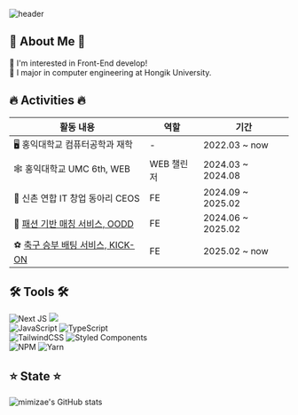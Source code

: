 ![header](https://capsule-render.vercel.app/api?type=soft&color=ffc9e4&text=Welcome%20to%20mimizae's%20space!%20🥰&fontColor=ffffff&height=100&animation=fadeIn&fontSize=30)



## 🫧 About Me 🫧
💭 I'm interested in Front-End develop! <br/>
🏫 I major in computer engineering at Hongik University.

## 🔥 Activities 🔥

| 활동 내용                                      | 역할       | 기간                |
|-----------------------------------------------|------------|---------------------|
| 🖥️ 홍익대학교 컴퓨터공학과 재학                 | -          | 2022.03 ~ now       |
| 🕸️ 홍익대학교 UMC 6th, WEB                        | WEB 챌린저      | 2024.03 ~ 2024.08   |
| 🩵 신촌 연합 IT 창업 동아리 CEOS                  | FE         | 2024.09 ~ 2025.02   |
| 👚 [패션 기반 매칭 서비스, OODD](https://github.com/oodd-team/oodd-web-react)            | FE         | 2024.06 ~ 2025.02   |
| ⚽️ [축구 승부 배팅 서비스, KICK-ON](https://github.com/kick-on)  | FE | 2025.02 ~ now       |



## 🛠️ Tools 🛠️

![Next JS](https://img.shields.io/badge/Next-black?style=for-the-badge&logo=next.js&logoColor=white)
<img src="https://img.shields.io/badge/react-20232a.svg?style=for-the-badge&logo=react&logoColor=61DAFB" /> <br/>
![JavaScript](https://img.shields.io/badge/javascript-%23323330.svg?style=for-the-badge&logo=javascript&logoColor=%23F7DF1E)
![TypeScript](https://img.shields.io/badge/typescript-%23007ACC.svg?style=for-the-badge&logo=typescript&logoColor=white) <br/>
![TailwindCSS](https://img.shields.io/badge/tailwindcss-%2338B2AC.svg?style=for-the-badge&logo=tailwind-css&logoColor=white)
![Styled Components](https://img.shields.io/badge/styled--components-DB7093?style=for-the-badge&logo=styled-components&logoColor=white) <br/>
![NPM](https://img.shields.io/badge/NPM-%23CB3837.svg?style=for-the-badge&logo=npm&logoColor=white)
![Yarn](https://img.shields.io/badge/yarn-%232C8EBB.svg?style=for-the-badge&logo=yarn&logoColor=white)

## ⭐️ State ⭐️

![mimizae's GitHub stats](https://github-readme-stats.vercel.app/api?username=mimizae&show_icons=true&theme=radical)
